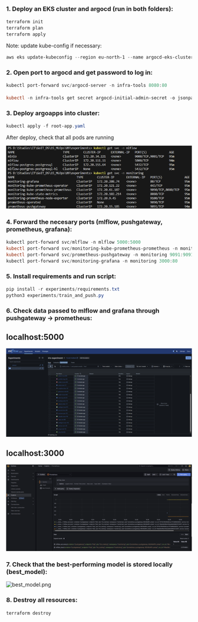 ### 1. Deploy an EKS cluster and argocd (run in both folders):

```powershell
terraform init
terraform plan
terraform apply
```
Note: update kube-config if necessary:
```powershell
aws eks update-kubeconfig --region eu-north-1 --name argocd-eks-cluster
```
### 2. Open port to argocd and get password to log in:

```powershell
kubectl port-forward svc/argocd-server -n infra-tools 8080:80

kubectl -n infra-tools get secret argocd-initial-admin-secret -o jsonpath="{.data.password}" | ForEach-Object { [System.Text.Encoding]::UTF8.GetString([System.Convert]::FromBase64String($_)) }
```
### 3. Deploy argoapps into  cluster:

```powershell
kubectl apply -f root-app.yaml
```

After deploy, check that all pods are running

![kube-pods.png](kube-pods.png)

### 4. Forward the necesary ports (mlflow, pushgateway, prometheus, grafana):

```powershell
kubectl port-forward svc/mlflow -n mlflow 5000:5000
kubectl port-forward svc/monitoring-kube-prometheus-prometheus -n monitoring 9090:9090
kubectl port-forward svc/prometheus-pushgateway -n monitoring 9091:9091 
kubectl port-forward svc/monitoring-grafana -n monitoring 3000:80

```

### 5. Install requirements and run script:

```powershell
pip install -r experiments/requirements.txt
python3 experiments/train_and_push.py
```

### 6. Check data passed to mlflow and grafana through pushgateway -> prometheus:

## localhost:5000

![mlflow_UI.png](mlflow_UI.png)

## localhost:3000

![grafana_UI.png](grafana_UI.png)

### 7. Check that the best-performing model is stored locally (best_model):

![best_model.png](best_model.png)

### 8. Destroy all resources:

```powershell
terraform destroy
```